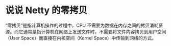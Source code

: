 # 说说 Netty 的零拷贝

“零拷贝”是指计算机操作的过程中，CPU 不需要为数据在内存之间的拷贝消耗资源。而它通常是指计算机在网络上发送文件时，不需要将文件内容拷贝到用户空间（User Space）而直接在内核空间（Kernel Space）中传输到网络的方式。